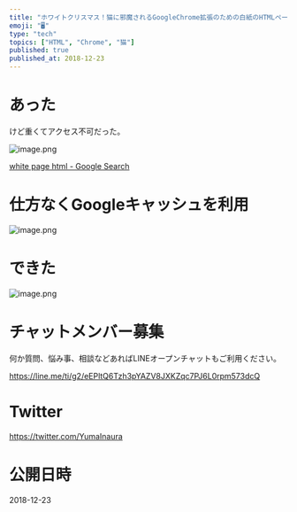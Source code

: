```yaml
---
title: "ホワイトクリスマス！猫に邪魔されるGoogleChrome拡張のための白紙のHTMLページってないの？"
emoji: "🖥"
type: "tech"
topics: ["HTML", "Chrome", "猫"]
published: true
published_at: 2018-12-23
---
```


# あった

けど重くてアクセス不可だった。

![image.png](https://qiita-image-store.s3.amazonaws.com/0/89618/85612a93-4338-46eb-be84-0374f6267bf1.png)

[white page html - Google Search](https://www.google.co.jp/search?q=white+page+html&oq=white+page+html&aqs=chrome..69i57.8122j0j9&sourceid=chrome&ie=UTF-8)


# 仕方なくGoogleキャッシュを利用

![image.png](https://qiita-image-store.s3.amazonaws.com/0/89618/c582e3f3-a639-6b1f-856c-9e9f4ff77687.png)

# できた

![image.png](https://qiita-image-store.s3.amazonaws.com/0/89618/beb66c2f-b97a-4cba-70a4-978ea8046b76.png)









<!-- Update From Qiita API -->

# チャットメンバー募集


何か質問、悩み事、相談などあればLINEオープンチャットもご利用ください。

https://line.me/ti/g2/eEPltQ6Tzh3pYAZV8JXKZqc7PJ6L0rpm573dcQ





# Twitter


https://twitter.com/YumaInaura


<!-- Update From Qiita API -->



# 公開日時

2018-12-23
